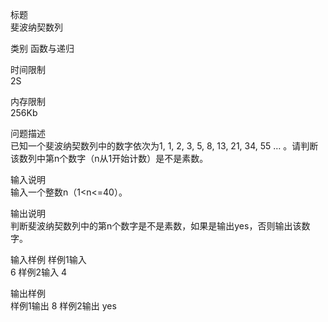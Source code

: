 标题	
斐波纳契数列

类别
函数与递归
	
时间限制	
2S

内存限制	
256Kb

问题描述	
已知一个斐波纳契数列中的数字依次为1, 1, 2, 3, 5, 8, 13, 21, 34, 55 … 。请判断该数列中第n个数字（n从1开始计数）是不是素数。

输入说明	
输入一个整数n（1<n<=40）。

输出说明	
判断斐波纳契数列中的第n个数字是不是素数，如果是输出yes，否则输出该数字。

输入样例
样例1输入	
6
样例2输入
4

输出样例	
样例1输出
8
样例2输出
yes
